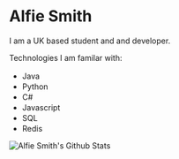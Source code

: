 # Alfie Smith

I am a UK based student and and developer.

Technologies I am familar with:
 - Java <img src=https://raw.githubusercontent.com/alfiejsmith/alfiejsmith/master/assets/java.png width="16px;">
 - Python <img src=https://raw.githubusercontent.com/alfiejsmith/alfiejsmith/master/assets/python.png width="16px;">
 - C# <img src=https://raw.githubusercontent.com/alfiejsmith/alfiejsmith/master/assets/csharp.png width="16px;">
 - Javascript <img src=https://raw.githubusercontent.com/alfiejsmith/alfiejsmith/master/assets/javascript.png width="16px;">
 - SQL <img src=https://raw.githubusercontent.com/alfiejsmith/alfiejsmith/master/assets/sql.png width="16px;">
 - Redis <img src=https://raw.githubusercontent.com/alfiejsmith/alfiejsmith/master/assets/redis.png width="16px;">

![Alfie Smith's Github Stats](https://github-readme-stats.vercel.app/api?username=alfiejsmith&show_icons=true&count_private=true)
